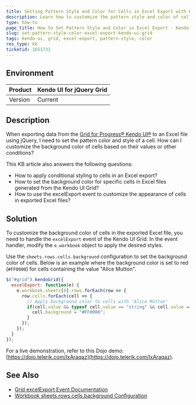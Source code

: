 ```yaml
---
title: Setting Pattern Style and Color for Cells in Excel Export with Kendo UI Grid
description: Learn how to customize the pattern style and color of cells when exporting data from the Kendo UI Grid to an Excel file using jQuery.
type: how-to
page_title: How to Set Pattern Style and Color in Excel Export - Kendo UI Grid
slug: set-pattern-style-color-excel-export-kendo-ui-grid
tags: kendo-ui, grid, excel-export, pattern-style, color
res_type: kb
ticketid: 1651731
---
```


## Environment

| Product | Kendo UI for jQuery Grid |
| --- | --- |
| Version | Current |

## Description

When exporting data from the [Grid for Progress® Kendo UI®](https://docs.telerik.com/kendo-ui/api/javascript/ui/grid) to an Excel file using jQuery, I need to set the pattern color and style of a cell. How can I customize the background color of cells based on their values or other conditions?

This KB article also answers the following questions:
- How to apply conditional styling to cells in an Excel export?
- How to set the background color for specific cells in Excel files generated from the Kendo UI Grid?
- How to use the excelExport event to customize the appearance of cells in exported Excel files?

## Solution

To customize the background color of cells in the exported Excel file, you need to handle the `excelExport` event of the Kendo UI Grid. In the event handler, modify the `e.workbook` object to apply the desired styles.

Use the `sheets.rows.cells.background` configuration to set the background color of cells. Below is an example where the background color is set to red (`#FF0000`) for cells containing the value "Alice Mutton".

```javascript
$("#grid").kendoGrid({
  excelExport: function(e) {
    e.workbook.sheets[0].rows.forEach(row => {
      row.cells.forEach(cell => {
        // Apply background color to cells with 'Alice Mutton'
        if(cell.value && typeof cell.value == "string" && cell.value === "Alice Mutton"){
          cell.background = "#FF0000";
        }
      });
    });
  }
});
```

For a live demonstration, refer to this Dojo demo: [https://dojo.telerik.com/IxAraqaz](https://dojo.telerik.com/IxAraqaz).

## See Also

- [Grid excelExport Event Documentation](https://docs.telerik.com/kendo-ui/api/javascript/ui/grid/events/excelexport)
- [Workbook sheets.rows.cells.background Configuration](https://docs.telerik.com/kendo-ui/api/javascript/ooxml/workbook/configuration/sheets.rows.cells.background)
